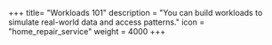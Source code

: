 +++
title= "Workloads 101"
description = "You can build workloads to simulate real-world data and access patterns."
icon = "home_repair_service"
weight = 4000
+++
